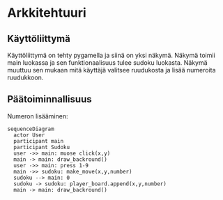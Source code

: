 # Arkkitehtuuri

## Käyttöliittymä

Käyttöliittymä on tehty pygamella ja siinä on yksi näkymä. Näkymä toimii main luokassa ja sen funktionaalisuus tulee sudoku luokasta. Näkymä muuttuu sen mukaan mitä käyttäjä valitsee ruudukosta ja lisää numeroita ruudukkoon.

## Päätoiminnallisuus

Numeron lisääminen:
```mermaid
sequenceDiagram
  actor User
  participant main
  participant Sudoku
  user ->> main: muose click(x,y)
  main -> main: draw_backround()
  user ->> main: press 1-9
  main ->> sudoku: make_move(x,y,number)
  sudoku --> main: 0
  sudoku -> sudoku: player_board.append(x,y,number)
  main -> main: draw_backround()
```
